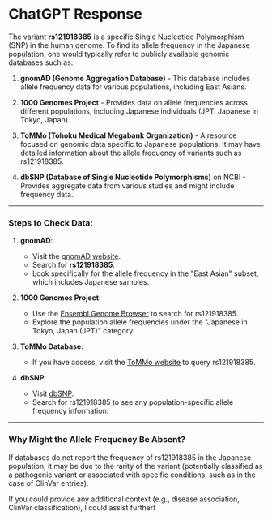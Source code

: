 # ChatGPT Response

The variant **rs121918385** is a specific Single Nucleotide Polymorphism (SNP) in the human genome. To find its allele frequency in the Japanese population, one would typically refer to publicly available genomic databases such as:

1. **gnomAD (Genome Aggregation Database)** - This database includes allele frequency data for various populations, including East Asians.

2. **1000 Genomes Project** - Provides data on allele frequencies across different populations, including Japanese individuals (JPT: Japanese in Tokyo, Japan).

3. **ToMMo (Tohoku Medical Megabank Organization)** - A resource focused on genomic data specific to Japanese populations. It may have detailed information about the allele frequency of variants such as rs121918385.

4. **dbSNP (Database of Single Nucleotide Polymorphisms)** on NCBI - Provides aggregate data from various studies and might include frequency data.

---

### Steps to Check Data:
1. **gnomAD**:
   - Visit the [gnomAD website](https://gnomad.broadinstitute.org/).
   - Search for **rs121918385**.
   - Look specifically for the allele frequency in the "East Asian" subset, which includes Japanese samples.

2. **1000 Genomes Project**:
   - Use the [Ensembl Genome Browser](https://www.ensembl.org) to search for rs121918385.
   - Explore the population allele frequencies under the "Japanese in Tokyo, Japan (JPT)" category.

3. **ToMMo Database**:
   - If you have access, visit the [ToMMo website](https://www.megabank.tohoku.ac.jp/english/) to query rs121918385.

4. **dbSNP**:
   - Visit [dbSNP](https://www.ncbi.nlm.nih.gov/snp/).
   - Search for rs121918385 to see any population-specific allele frequency information.

---

### Why Might the Allele Frequency Be Absent?
If databases do not report the frequency of rs121918385 in the Japanese population, it may be due to the rarity of the variant (potentially classified as a pathogenic variant or associated with specific conditions, such as in the case of ClinVar entries).

If you could provide any additional context (e.g., disease association, ClinVar classification), I could assist further!

